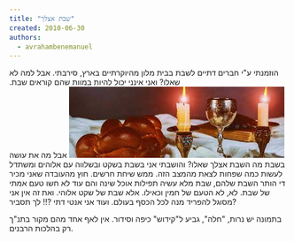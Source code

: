 ```yaml
---
title: "שבת אצלך"
created: 2010-06-30
authors: 
  - avrahambenemanuel
---
```

  
הוזמנתי ע"י חברים דתיים לשבת בבית מלון מהיוקרתיים בארץ, סירבתי. אבל למה לא שאלו? ואני אינני יכול להיות במוות שהם קוראים שבת.![שבוס](assets/images/shabbos.jpeg) אבל מה את עושה בשבת מה השבת אצלך שאלו? והושבתי אני בשבת בשקט ובשלווה עם אלוהים ומשתדל לעשות כמה שפחות לצאת מהמצב הזה. ממש שיחת חרשים. חוץ מהעובדה שאני מכיר די הותר השבת שלהם, שבת מלא עשיה תפילות אוכל שינה והם עוד לא חשו טעם אמתי של שבת. לא, לא הטעם של חמין וכאילו. אלא שבת של שקט אלוהי. ואת זה אין אני מסוגל להפריד מנה לכל הכסף בעולם. ועוד אני אנטי דתי ?!! לך תסביר?

בתמונה יש נרות, "חלה", גביע ל"קידוש" כיפה וסידור. אין לאף אחד מהם מקור בתנ"ך רק בהלכות הרבנים.
